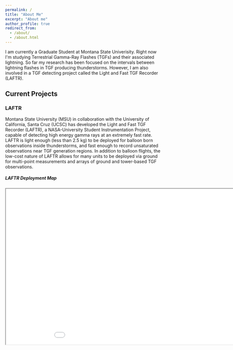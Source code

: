 ```yaml
---
permalink: /
title: "About Me"
excerpt: "About me"
author_profile: true
redirect_from: 
  - /about/
  - /about.html
---
```


I am currently a Graduate Student at Montana State Univerisity. Right now I'm studying Terrestrial Gamma-Ray Flashes (TGFs) and their associated lightning. So far my research has been focused on the intervals between lightning flashes in TGF producing thunderstorms. However, I am also involved in a TGF detecting project called the Light and Fast TGF Recorder (LAFTR).



## Current Projects

### LAFTR
Montana State University (MSU) in collaboration with the University of California, Santa Cruz (UCSC) has developed the Light and Fast TGF Recorder (LAFTR), a NASA-University Student Instrumentation Project, capable of detecting high energy gamma rays at an extremely fast rate. LAFTR is light enough (less than 2.5 kg) to be deployed for balloon born observations inside thunderstorms, and fast enough to record unsaturated observations near TGF generation regions. In addition to balloon flights, the low-cost nature of LAFTR allows for many units to be deployed via ground for multi-point measurements and arrays of ground and tower-based TGF observations.

##### LAFTR Deployment Map
<div style="text-align:center">
<iframe src="../files/m_2.html" name="LAFTR map" height="500" width="1000">You need a Frames Capable browser to view this content.</iframe>  
</div>
 
